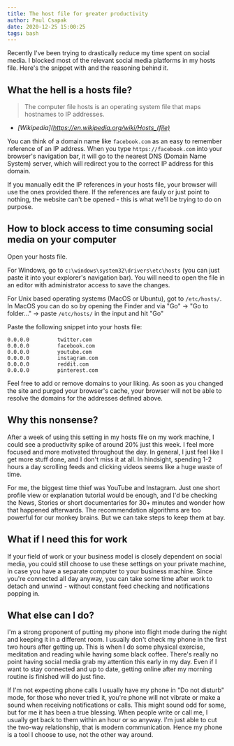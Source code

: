 ```yaml
---
title: The host file for greater productivity
author: Paul Csapak
date: 2020-12-25 15:00:25
tags: bash
---
```


Recently I've been trying to drastically reduce my time spent on social media. I blocked most of the relevant social media platforms in my hosts file. Here's the snippet with and the reasoning behind it.

<!-- more -->

## What the hell is a hosts file?

> The computer file hosts is an operating system file that maps hostnames to IP addresses.
- *[Wikipedia](https://en.wikipedia.org/wiki/Hosts_(file)*

You can think of a domain name like `facebook.com` as an easy to remember reference of an IP address. When you type `https://facebook.com` into your browser's navigation bar, it will go to the nearest DNS (Domain Name System) server, which will redirect you to the correct IP address for this domain.

If you manually edit the IP references in your hosts file, your browser will use the ones provided there. If the references are fauly or just point to nothing, the website can't be opened - this is what we'll be trying to do on purpose.

## How to block access to time consuming social media on your computer

Open your hosts file.

For Windows, go to `c:\windows\system32\drivers\etc\hosts` (you can just paste it into your explorer's navigation bar). You will need to open the file in an editor with administrator access to save the changes.

For Unix based operating systems (MacOS or Ubuntu), got to `/etc/hosts/`. In MacOS you can do so by opening the Finder and via "Go" -> "Go to folder..." -> paste `/etc/hosts/` in the input and hit "Go"

Paste the following snippet into your hosts file:

```
0.0.0.0         twitter.com
0.0.0.0         facebook.com
0.0.0.0         youtube.com
0.0.0.0         instagram.com
0.0.0.0         reddit.com
0.0.0.0         pinterest.com
```

Feel free to add or remove domains to your liking. As soon as you changed the site and purged your browser's cache, your browser will not be able to resolve the domains for the addresses defined above.

## Why this nonsense?

After a week of using this setting in my hosts file on my work machine, I could see a productivity spike of around 20% just this week. I feel more focused and more motivated throughout the day. In general, I just feel like I get more stuff done, and I don't miss it at all. In hindsight, spending 1-2 hours a day scrolling feeds and clicking videos seems like a huge waste of time.

For me, the biggest time thief was YouTube and Instagram. Just one short profile view or explanation tutorial would be enough, and I'd be checking the News, Stories or short documentaries for 30+ minutes and wonder how that happened afterwards. The recommendation algorithms are too powerful for our monkey brains. But we can take steps to keep them at bay.

## What if I need this for work

If your field of work or your business model is closely dependent on social media, you could still choose to use these settings on your private machine, in case you have a separate computer to your business machine. Since you're connected all day anyway, you can take some time after work to detach and unwind - without constant feed checking and notifications popping in.

## What else can I do?

I'm a strong proponent of putting my phone into flight mode during the night and keeping it in a different room. I usually don't check my phone in the first two hours after getting up. This is when I do some physical exercise, meditation and reading while having some black coffee. There's really no point having social media grab my attention this early in my day. Even if I want to stay connected and up to date, getting online after my morning routine is finished will do just fine.

If I'm not expecting phone calls I usually have my phone in "Do not disturb" mode, for those who never tried it, you're phone will not vibrate or make a sound when receiving notifications or calls. This might sound odd for some, but for me it has been a true blessing. When people write or call me, I usually get back to them within an hour or so anyway. I'm just able to cut the two-way relationship, that is modern communication. Hence my phone is a tool I choose to use, not the other way around. 